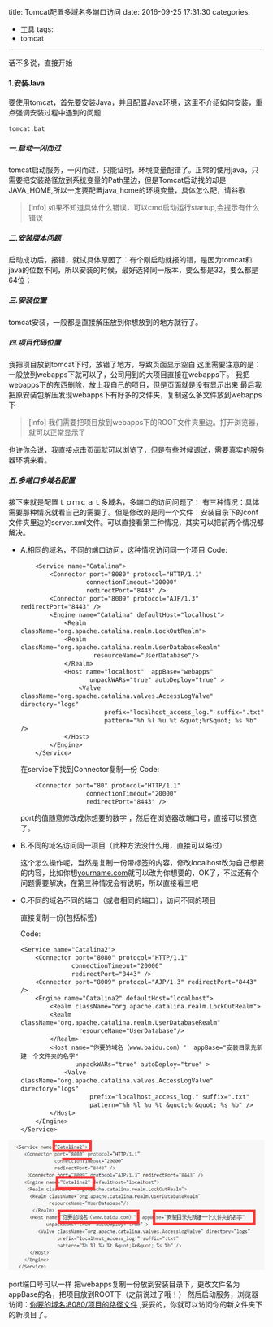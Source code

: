 title: Tomcat配置多域名多端口访问
date: 2016-09-25 17:31:30
categories:
- 工具
tags:
- tomcat
---

话不多说，直接开始
#### 1.安装Java
要使用tomcat，首先要安装Java，并且配置Java环境，这里不介绍如何安装，重点强调安装过程中遇到的问题

```
tomcat.bat
```
<!-- more -->
##### 一.启动一闪而过
tomcat启动服务，一闪而过，只能证明，环境变量配错了。正常的使用java，只需要把安装路径放到系统变量的Path里边，但是Tomcat启动找的却是JAVA_HOME,所以一定要配置java_home的环境变量，具体怎么配，请谷歌

>[info] 如果不知道具体什么错误，可以cmd启动运行startup,会提示有什么错误

##### 二.安装版本问题
启动成功后，报错，就试具体原因了：有个刚启动就报的错，是因为tomcat和java的位数不同，所以安装的时候，最好选择同一版本，要么都是32，要么都是64位；
##### 三.安装位置
tomcat安装，一般都是直接解压放到你想放到的地方就行了。
##### 四.项目代码位置
我把项目放到tomcat下时，放错了地方，导致页面显示空白
  这里需要注意的是：一般放到webapps下就可以了，公司用到的大项目直接在webapps下。
  我把webapps下的东西删除，放上我自己的项目，但是页面就是没有显示出来
 最后我把原安装包解压发现webapps下有好多的文件夹，复制这么多文件放到webapps下

>[info] 我们需要把项目放到webapps下的ROOT文件夹里边。打开浏览器，就可以正常显示了

也许你会说，我直接点击页面就可以浏览了，但是有些时候调试，需要真实的服务器环境来看。

##### 五.多端口多域名配置
接下来就是配置ｔｏｍｃａｔ多域名，多端口的访问问题了：
有三种情况：具体需要那种情况就看自己的需要了。但是修改的是同一个文件：安装目录下的conf文件夹里边的server.xml文件。可以直接看第三种情况，其实可以把前两个情况都解决。

* A.相同的域名，不同的端口访问，这种情况访问同一个项目
    Code:
    ```
        <Service name="Catalina">
            <Connector port="8080" protocol="HTTP/1.1"
                      connectionTimeout="20000"
                      redirectPort="8443" />
            <Connector port="8009" protocol="AJP/1.3" redirectPort="8443" />
            <Engine name="Catalina" defaultHost="localhost">
                <Realm className="org.apache.catalina.realm.LockOutRealm">
                <Realm className="org.apache.catalina.realm.UserDatabaseRealm"
                        resourceName="UserDatabase"/>
                </Realm>
                <Host name="localhost"  appBase="webapps"
                       unpackWARs="true" autoDeploy="true" >
                    <Valve className="org.apache.catalina.valves.AccessLogValve" directory="logs"
                           prefix="localhost_access_log." suffix=".txt"
                           pattern="%h %l %u %t &quot;%r&quot; %s %b" />
                </Host>
            </Engine>
        </Service>
    ```
    在service下找到Connector复制一份
    Code:
    ```
        <Connector port="80" protocol="HTTP/1.1"
                      connectionTimeout="20000"
                      redirectPort="8443" />
    ```
    port的值随意修改成你想要的数字 ，然后在浏览器改端口号，直接可以预览了。

* B.不同的域名访问同一项目（此种方法没什么用，直接可以略过）

    这个怎么操作呢，当然是复制一份<host></host>带标签的内容，修改localhost改为自己想要的内容，比如你想[yourname.com]()就可以改为你想要的，OK了，不过还有个问题需要解决，在第三种情况会有说明，所以直接看三吧

* C.不同的域名不同的端口（或者相同的端口），访问不同的项目

    直接复制一份<Service></Service>(包括标签)

    Code:
    ```
    <Service name="Catalina2">
        <Connector port="8080" protocol="HTTP/1.1"
                  connectionTimeout="20000"
                  redirectPort="8443" />
        <Connector port="8009" protocol="AJP/1.3" redirectPort="8443" />
        <Engine name="Catalina2" defaultHost="localhost">
            <Realm className="org.apache.catalina.realm.LockOutRealm">
            <Realm className="org.apache.catalina.realm.UserDatabaseRealm"
                    resourceName="UserDatabase"/>
            </Realm>
            <Host name="你要的域名（www.baidu.com）"  appBase="安装目录先新建一个文件夹的名字"
                   unpackWARs="true" autoDeploy="true" >
                <Valve className="org.apache.catalina.valves.AccessLogValve" directory="logs"
                       prefix="localhost_access_log." suffix=".txt"
                       pattern="%h %l %u %t &quot;%r&quot; %s %b" />
            </Host>
        </Engine>
    </Service>
    ```
 <img src="/images/posts/tomcat/001.png"/>

 port端口号可以一样
 把webapps复制一份放到安装目录下，更改文件名为appBase的名，把项目放到ROOT下（之前说过了哦！）
 然后启动服务，浏览器访问：[你要的域名:8080/项目的路径文件]() ,妥妥的，你就可以访问你的新文件夹下的新项目了。
